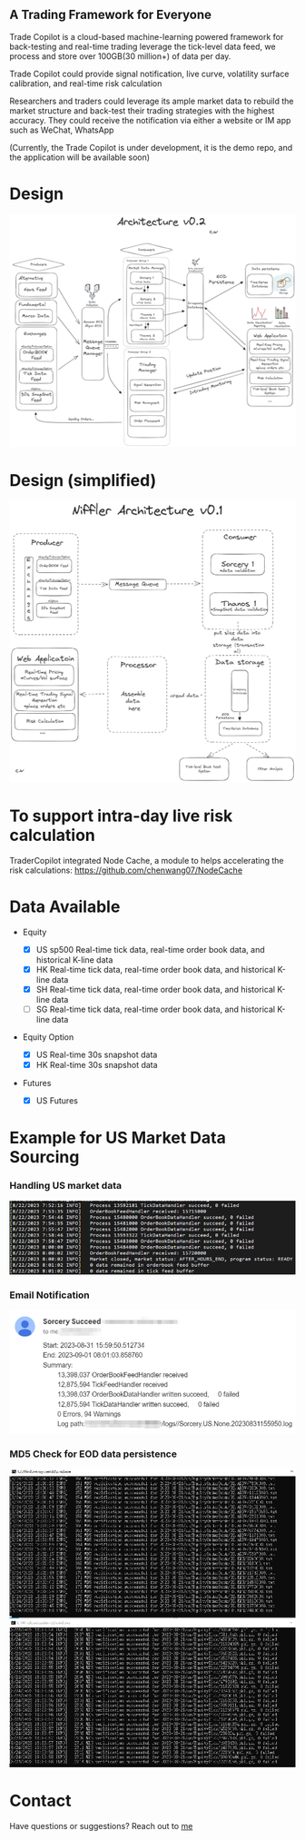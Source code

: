 ## A Trading Framework for Everyone

Trade Copilot is a cloud-based machine-learning powered framework for back-testing and real-time trading
leverage the tick-level data feed, we process and store over 100GB(30 million+) of data per day.

Trade Copilot could provide signal notification, live curve, volatility surface calibration, and real-time risk calculation

Researchers and traders could leverage its ample market data to rebuild the market structure and back-test
their trading strategies with the highest accuracy. They could receive the notification via either a website or IM app such as WeChat, WhatsApp

(Currently, the Trade Copilot is under development, it is the demo repo, and the application will be available soon)


# Design

![Example Image 2](res/images/NifflerArchitectureV01Small.png)

# Design (simplified)

![Example Image](res/images/NifflerArchV01SimpleSmall.png)

# To support intra-day live risk calculation
TraderCopilot integrated Node Cache, a module to helps accelerating the risk calculations: https://github.com/chenwang07/NodeCache

# Data Available
- Equity

  - [x] US sp500 Real-time tick data, real-time order book data, and historical K-line data
  - [x] HK Real-time tick data, real-time order book data, and historical K-line data
  - [x] SH Real-time tick data, real-time order book data, and historical K-line data
  - [ ] SG Real-time tick data, real-time order book data, and historical K-line data

- Equity Option
  - [x] US Real-time 30s snapshot data
  - [x] HK Real-time 30s snapshot data

- Futures
  - [x] US Futures


# Example for US Market Data Sourcing

### Handling US market data
![Example Image 3](res/images/Example_us_data.png)

### Email Notification

![Example Image 4](res/images/email_notification.png)

### MD5 Check for EOD data persistence
![Example Image 5](res/images/md5_check.png)



# Contact
Have questions or suggestions? Reach out to [me](https://www.linkedin.com/in/chenwang666/)


